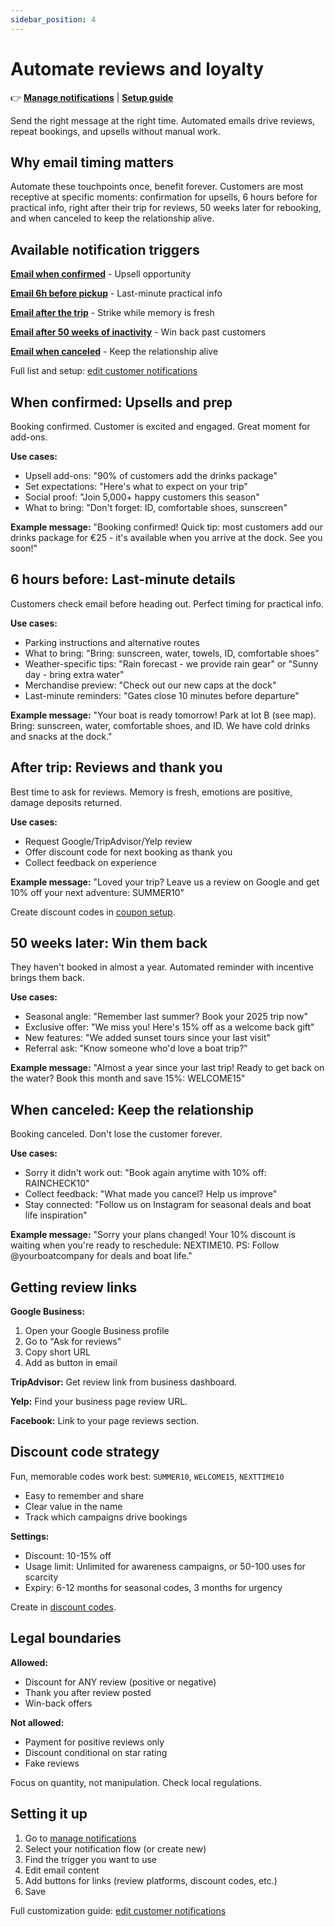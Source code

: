```yaml
---
sidebar_position: 4
---
```


# Automate reviews and loyalty

👉 **[Manage notifications](https://dashboard.letsbook.app/notifications)** | **[Setup guide](/guides/settings/rental-setups/edit-customer-notifications)**

Send the right message at the right time. Automated emails drive reviews, repeat bookings, and upsells without manual work.

## Why email timing matters

Automate these touchpoints once, benefit forever. Customers are most receptive at specific moments: confirmation for upsells, 6 hours before for practical info, right after their trip for reviews, 50 weeks later for rebooking, and when canceled to keep the relationship alive.

## Available notification triggers

**[Email when confirmed](#when-confirmed-upsells-and-prep)** - Upsell opportunity

**[Email 6h before pickup](#6-hours-before-last-minute-details)** - Last-minute practical info

**[Email after the trip](#after-trip-reviews-and-thank-you)** - Strike while memory is fresh

**[Email after 50 weeks of inactivity](#50-weeks-later-win-them-back)** - Win back past customers

**[Email when canceled](#when-canceled-keep-the-relationship)** - Keep the relationship alive

Full list and setup: [edit customer notifications](/guides/settings/rental-setups/edit-customer-notifications)

## When confirmed: Upsells and prep

Booking confirmed. Customer is excited and engaged. Great moment for add-ons.

**Use cases:**
- Upsell add-ons: "90% of customers add the drinks package"
- Set expectations: "Here's what to expect on your trip"
- Social proof: "Join 5,000+ happy customers this season"
- What to bring: "Don't forget: ID, comfortable shoes, sunscreen"

**Example message:**
"Booking confirmed! Quick tip: most customers add our drinks package for €25 - it's available when you arrive at the dock. See you soon!"

## 6 hours before: Last-minute details

Customers check email before heading out. Perfect timing for practical info.

**Use cases:**
- Parking instructions and alternative routes
- What to bring: "Bring: sunscreen, water, towels, ID, comfortable shoes"
- Weather-specific tips: "Rain forecast - we provide rain gear" or "Sunny day - bring extra water"
- Merchandise preview: "Check out our new caps at the dock"
- Last-minute reminders: "Gates close 10 minutes before departure"

**Example message:**
"Your boat is ready tomorrow! Park at lot B (see map). Bring: sunscreen, water, comfortable shoes, and ID. We have cold drinks and snacks at the dock."

## After trip: Reviews and thank you

Best time to ask for reviews. Memory is fresh, emotions are positive, damage deposits returned.

**Use cases:**
- Request Google/TripAdvisor/Yelp review
- Offer discount code for next booking as thank you
- Collect feedback on experience

**Example message:**
"Loved your trip? Leave us a review on Google and get 10% off your next adventure: SUMMER10"

Create discount codes in [coupon setup](/guides/extra-revenue/discount-codes-and-coupon-setup).

## 50 weeks later: Win them back

They haven't booked in almost a year. Automated reminder with incentive brings them back.

**Use cases:**
- Seasonal angle: "Remember last summer? Book your 2025 trip now"
- Exclusive offer: "We miss you! Here's 15% off as a welcome back gift"
- New features: "We added sunset tours since your last visit"
- Referral ask: "Know someone who'd love a boat trip?"

**Example message:**
"Almost a year since your last trip! Ready to get back on the water? Book this month and save 15%: WELCOME15"

## When canceled: Keep the relationship

Booking canceled. Don't lose the customer forever.

**Use cases:**
- Sorry it didn't work out: "Book again anytime with 10% off: RAINCHECK10"
- Collect feedback: "What made you cancel? Help us improve"
- Stay connected: "Follow us on Instagram for seasonal deals and boat life inspiration"

**Example message:**
"Sorry your plans changed! Your 10% discount is waiting when you're ready to reschedule: NEXTIME10. PS: Follow @yourboatcompany for deals and boat life."

## Getting review links

**Google Business:**
1. Open your Google Business profile
2. Go to "Ask for reviews"
3. Copy short URL
4. Add as button in email

**TripAdvisor:** Get review link from business dashboard.

**Yelp:** Find your business page review URL.

**Facebook:** Link to your page reviews section.

## Discount code strategy

Fun, memorable codes work best: `SUMMER10`, `WELCOME15`, `NEXTTIME10`
- Easy to remember and share
- Clear value in the name
- Track which campaigns drive bookings

**Settings:**
- Discount: 10-15% off
- Usage limit: Unlimited for awareness campaigns, or 50-100 uses for scarcity
- Expiry: 6-12 months for seasonal codes, 3 months for urgency

Create in [discount codes](/guides/extra-revenue/discount-codes-and-coupon-setup).

## Legal boundaries

**Allowed:**
- Discount for ANY review (positive or negative)
- Thank you after review posted
- Win-back offers

**Not allowed:**
- Payment for positive reviews only
- Discount conditional on star rating
- Fake reviews

Focus on quantity, not manipulation. Check local regulations.

## Setting it up

1. Go to [manage notifications](https://dashboard.letsbook.app/notifications)
2. Select your notification flow (or create new)
3. Find the trigger you want to use
4. Edit email content
5. Add buttons for links (review platforms, discount codes, etc.)
6. Save

Full customization guide: [edit customer notifications](/guides/settings/rental-setups/edit-customer-notifications)
